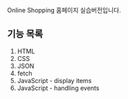 Online Shopping 홈페이지 실습버전입니다.

## 기능 목록
1. HTML
2. CSS
3. JSON
4. fetch
5. JavaScript - display items
6. JavaScript - handling events
